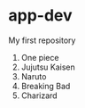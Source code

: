 # app-dev
My first repository
1. One piece
2. Jujutsu Kaisen
3. Naruto
4. Breaking Bad
5. Charizard
